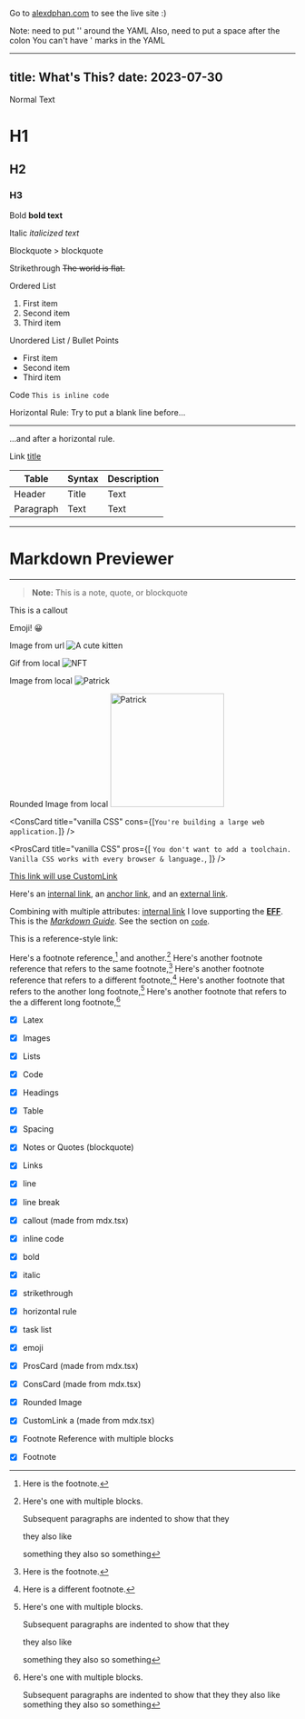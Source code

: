 Go to [alexdphan.com](https://alexdphan.com) to see the live site :)

Note: need to put '' around the YAML
Also, need to put a space after the colon
You can't have ' marks in the YAML

<!-- # Next.js Contentlayer Example

## Demo

View the deployed project: [Demo](https://next-contentlayer-example.vercel.app/)

## Try it Now

[![Gitpod ready-to-code](https://img.shields.io/badge/Gitpod-ready--to--code-908a85?logo=gitpod)](http://gitpod.io/#https://github.com/contentlayerdev/next-contentlayer-example)

## Local Installation

Clone the project:

    git clone git@github.com:contentlayerdev/next-contentlayer-example.git

Install dependencies:

    yarn

Run dev server:

    yarn dev


1. cloned repo into developer directory (locally)
2. renamed the template
3. git remote set-url origin https://github.com/alexdphan/alexdphan.github.io.git                 
4. git remote add origin https://github.com/alexdphan/alexdphan.github.io.git
   git branch -M main
   git push -u origin main
5. can clear history if you want (ask gpt) -->

---
title: What's This?
date: 2023-07-30
---

Normal Text

# H1
## H2
### H3
Bold **bold text**

Italic _italicized text_

Blockquote > blockquote

Strikethrough ~~The world is flat.~~

Ordered List

1. First item
2. Second item
3. Third item

Unordered List / Bullet Points

- First item
- Second item
- Third item

Code `This is inline code`

Horizontal Rule: Try to put a blank line before...

---

...and after a horizontal rule.

Link [title](https://www.example.com)

| Table     | Syntax | Description |
| --------- | ------ | ----------- |
| Header    | Title  | Text        |
| Paragraph | Text   | Text        |

---

# Markdown Previewer

---

> **Note:** This is a note, quote, or blockquote


<Callout emoji="💡">

This is a callout

</Callout>

Emoji! 😀

Image from url
![A cute kitten](https://placekitten.com/200/300)

Gif from local
![NFT](/images/nft.gif)

Image from local
![Patrick](/images/patrick.png)

Rounded Image from local
<Image src="/images/patrick.png" alt="Patrick" width="200" height="200" />

<ConsCard
  title="vanilla CSS"
  cons={[`You're building a large web application.`]}
/>

<ProsCard
  title="vanilla CSS"
  pros={[
    `You don't want to add a toolchain. Vanilla CSS works with every browser & language.`,
  ]}
/>

<a href="https://www.example.com">This link will use CustomLink</a>

Here's an [internal link](/another-post), an [anchor link](#section-1), and an [external link](https://example.com).


Combining with multiple attributes: [internal link](/another-post "A link to another post")
I love supporting the **[EFF](https://eff.org)**.
This is the *[Markdown Guide](https://www.markdownguide.org)*.
See the section on [`code`](#code).

This is a reference-style link: 

Here's a footnote reference,[^1] and another.[^longnote]
Here's another footnote reference that refers to the same footnote,[^1]
Here's another footnote reference that refers to a different footnote,[^3]
Here's another footnote that refers to the another long footnote,[^longnote]
Here's another footnote that refers to the a different long footnote,[^longnote2]


[^1]: Here is the footnote.

[^longnote]: Here's one with multiple blocks.

    Subsequent paragraphs are indented to show that they

    they also like

    something they also
    so something

[^longnote2]: Here's one with multiple blocks.

    Subsequent paragraphs are indented to show that they
    they also like
    something they also
    so something

[^3]: Here is a different footnote.


- [x] Latex
- [x] Images
- [x] Lists
- [x] Code
- [x] Headings
- [x] Table
- [x] Spacing
- [x] Notes or Quotes (blockquote)
- [x] Links
- [x] line
- [x] line break
- [x] callout (made from mdx.tsx)
- [x] inline code
- [x] bold
- [x] italic
- [x] strikethrough
- [x] horizontal rule
- [x] task list
- [x] emoji
- [x] ProsCard (made from mdx.tsx)
- [x] ConsCard (made from mdx.tsx)
- [x] Rounded Image 
- [x] CustomLink a (made from mdx.tsx)
- [x] Footnote Reference with multiple blocks
- [x] Footnote 





